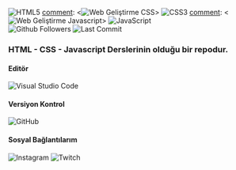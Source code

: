 [comment]: <![Web Geliştirme HTML](https://img.shields.io/badge/WebGeli%C5%9Ftirme-HTML-green)>
<img alt="HTML5" src="https://img.shields.io/badge/html5-%23E34F26.svg?&style=for-the-badge&logo=html5&logoColor=white"/>
[comment]: <![Web Geliştirme CSS](https://img.shields.io/badge/WebGeli%C5%9Ftirme-CSS-orange)>
<img alt="CSS3" src="https://img.shields.io/badge/css3-%231572B6.svg?&style=for-the-badge&logo=css3&logoColor=white"/>
[comment]: <![Web Geliştirme Javascript](https://img.shields.io/badge/WebGeli%C5%9Ftirme-Javascript-yellow)>
<img alt="JavaScript" src="https://img.shields.io/badge/javascript-%23323330.svg?&style=for-the-badge&logo=javascript&logoColor=%23F7DF1E"/>
</br>
![Github Followers](https://img.shields.io/github/followers/sefaceren?style=social)
![Last Commit](https://img.shields.io/github/last-commit/sefaceren/Web-Development-Course-Files)

### HTML - CSS - Javascript Derslerinin olduğu bir repodur.

#### Editör
<img alt="Visual Studio Code" src="https://img.shields.io/badge/VisualStudioCode-0078d7.svg?&style=for-the-badge&logo=visual-studio-code&logoColor=white"/>

#### Versiyon Kontrol
<img alt="GitHub" src="https://img.shields.io/badge/github-%23121011.svg?&style=for-the-badge&logo=github&logoColor=white"/>

#### Sosyal Bağlantılarım
<img alt="Instagram" src="https://img.shields.io/badge/sefaceren-%23E4405F.svg?&style=for-the-badge&logo=Instagram&logoColor=white"/>
<img alt="Twitch" src="https://img.shields.io/badge/sefaceren-%239146FF.svg?&style=for-the-badge&logo=Twitch&logoColor=white"/>


